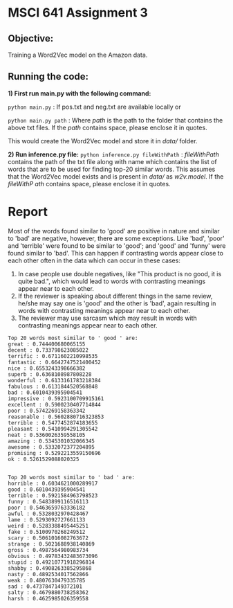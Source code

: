 # MSCI 641 Assignment 3


## Objective:
Training a Word2Vec model on the Amazon data.


## Running the code:
**1) First run main.py with the following command:**

```python main.py``` : If pos.txt and neg.txt are available locally or

```python main.py path``` : Where *path* is the path to the folder that contains the above txt files. If the *path* contains space, please enclose it in quotes.

This would create the Word2Vec model and store it in *data/* folder.

**2) Run inference.py file:**
```python inference.py fileWithPath``` : *fileWithPath* contains the path of the txt file along with name which contains the list of words that are to be used for finding top-20 similar words. This assumes that the Word2Vec model exists and is present in *data/* as *w2v.model*. If the *fileWithP	ath* contains space, please enclose it in quotes.




# Report

Most of the words found similar to 'good' are positive in nature and similar to 'bad' are negative, however, there are some exceptions. Like  'bad', 'poor' and 'terrible' were found to be similar to 'good'; and 'good' and 'funny' were found similar to 'bad'. This can happen if contrasting words appear close to each other often in the data which can occur in these cases:

1) In case people use double negatives, like "This product is no good, it is quite bad.", which would lead to words with contrasting meanings appear near to each other.
2) If the reviewer is speaking about different things in the same review, he/she may say one is 'good' and the other is 'bad', again resulting in words with contrasting meanings appear near to each other.
3) The reviewer may use sarcasm which may result in words with contrasting meanings appear near to each other.

```
Top 20 words most similar to ' good ' are:
great : 0.744400680065155
decent : 0.733798623085022
terrific : 0.6711602210998535
fantastic : 0.6642747521400452
nice : 0.6553243398666382
superb : 0.6368108987808228
wonderful : 0.6133161783218384
fabulous : 0.6131844520568848
bad : 0.6010439395904541
impressive : 0.5923100709915161
excellent : 0.5900230407714844
poor : 0.5742269158363342
reasonable : 0.5602880716323853
terrible : 0.5477452874183655
pleasant : 0.5410994291305542
neat : 0.5360026359558105
amazing : 0.5345301032066345
awesome : 0.5332072377204895
promising : 0.5292213559150696
ok : 0.5261529088020325


Top 20 words most similar to ' bad ' are:
horrible : 0.6034621000289917
good : 0.6010439395904541
terrible : 0.5921584963798523
funny : 0.5483899116516113
poor : 0.5463659763336182
awful : 0.5328032970428467
lame : 0.5293092727661133
weird : 0.5283388495445251
fake : 0.5100970268249512
scary : 0.5061016082763672
strange : 0.5021688938140869
gross : 0.4987564980983734
obvious : 0.49783432483673096
stupid : 0.49210771918296814
shabby : 0.4908263385295868
nasty : 0.4892534017562866
weak : 0.4807630479335785
sad : 0.4737847149372101
salty : 0.4679880738258362
harsh : 0.4625985026359558

```